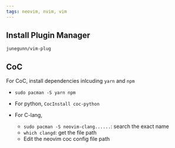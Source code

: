 ```yaml
---
tags: neovim, nvim, vim
---
```

## Install Plugin Manager
`junegunn/vim-plug`

## CoC
For CoC, install dependencies inlcuding `yarn` and `npm`
- `sudo pacman -S yarn npm`

- For python, `CocInstall coc-python`
- For C-lang,
	- `sudo pacman -S neovim-clang......`: search the exact name
	- `which clangd`: get the file path
	- Edit the neovim coc config file path

